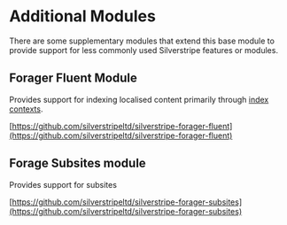 # Additional Modules

There are some supplementary modules that extend this base module to provide support for less commonly used Silverstripe features or modules.

## Forager Fluent Module

Provides support for indexing localised content primarily through [index contexts](./03_usage.md#index-contexts). 

[https://github.com/silverstripeltd/silverstripe-forager-fluent](https://github.com/silverstripeltd/silverstripe-forager-fluent)

## Forage Subsites module

Provides support for subsites

[https://github.com/silverstripeltd/silverstripe-forager-subsites](https://github.com/silverstripeltd/silverstripe-forager-subsites)
